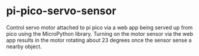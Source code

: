 # pi-pico-servo-sensor

Control servo motor attached to pi pico via a web app being served up from pico using the MicroPython library.
Turning on the motor sensor via the web app results in the motor rotating about 23 degrees once the sensor sense a nearby object.
